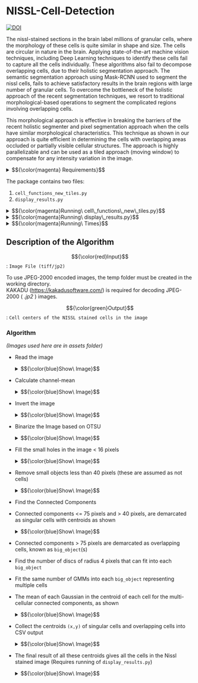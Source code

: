 # NISSL-Cell-Detection

[![DOI](https://zenodo.org/badge/DOI/10.5281/zenodo.14200087.svg)](https://doi.org/10.5281/zenodo.14200087)

The nissl-stained sections in the brain label millions of granular cells, where the morphology of these cells is quite similar in shape and size. The cells are circular in nature in the brain. Applying state-of-the-art machine vision techniques, including Deep Learning techniques to identify these cells fail to capture all the cells individually. These algorithms also fail to decompose overlapping cells, due to their holistic segmentation approach. The semantic segmentation approach using Mask-RCNN used to segment the nissl cells,  fails to achieve satisfactory results in the brain regions with large number of granular cells. To overcome the bottleneck of the holistic approach of the recent segmentation techniques, we resort to traditional morphological-based operations to segment the complicated regions involving overlapping cells.

This morphological approach is effective in breaking the barriers of the recent holistic segmenter and pixel segmentation approach when the cells have similar morphological characteristics. This technique as shown in our approach is quite efficient in determining the cells with overlapping areas occluded or partially visible cellular structures. The approach is highly parallelizable and can be used as a tiled approach (moving window) to compensate for any intensity variation in the image.



<details>
  <summary> $${\color{magenta} Requirements}$$ </summary>

  + Python 3.7+
  + scikit-image
  + scikit-learn
  + matplotlib
  + pandas
  + pathlib
  + os
  + sys
  + shapely
  + numpy
  + $${\color{orange}KAKADU (!Optional) }$$
  
</details>


The package contains two files:
1. ```cell_functions_new_tiles.py ```
2. ```display_results.py ```

<details>
  <summary> $${\color{magenta}Running\ cell\_functions\_new\_tiles.py}$$ </summary>
  
  + $${\color{red}Input}$$: ```Image File (tiff/jp2)```
  
  + $${\color{green}Output}$$: ```CSV for the cell centers in the image```
  
  + $${\color{lightblue}Usage}$$: ``` python3 .\cell_functions_new_tiles.py .\test_image.tif ```
  
</details>

<details>
  <summary> $${\color{magenta}Running\ display\_results.py}$$ </summary>
  
  + $${\color{red}Input}$$: ```Image File (tiff/jp2)```, ```CSV for the cell centers in the image```
  
  + $${\color{green}Output}$$: ```Image with cell centers```
  
  + $${\color{lightblue}Usage}$$: ``` python3 .\display_results.py .\test_image.tif ```
  
</details>

<details>
  <summary> $${\color{magenta}Running\ Times}$$ </summary>

  _(only for ```cell_functions_new_tiles.py```)_
  
  $${\color{red}Machine Specs:}$$
  + ```12th Gen Intel(R) Core(TM) i9-12950HX 2.30 GHz```
  + ```16 Core```
  + ```64.0 GB RAM```
  + ```Windows 11 Pro```
  + ```NVIDIA GeForce RTX 3080Ti 16 GB```

  $${\color{red}Image\ Info:}$$
  + Format : ```Tiff```
  + Dimensions : ```5000 X 5000 pixels```
  + FileSize : ```73 MB```

  $${\color{red}Time\ to\ Completion:}$$
  + ```61.01 secs``` at 5% CPU load
  
  
</details>

## Description of the Algorithm

$${\color{red}Input}$$: ```Image File (tiff/jp2)```

To use JPEG-2000 encoded images, the temp folder must be created in the working directory.<br>
KAKADU (https://kakadusoftware.com/) is required for decoding JPEG-2000 ( _.jp2_ ) images. <br>

$${\color{green}Output}$$: ```Cell centers of the NISSL stained cells in the image```

### Algorithm 
_(Images used here are in assets folder)_

+ Read the image <br>
  <details>
    <summary> $${\color{blue}Show\ Image}$$ </summary>
    
    ![image](./assets/test_image1.png)
    
  </details>
+ Calculate channel-mean <br>
  <details>
    <summary> $${\color{blue}Show\ Image}$$ </summary>
    
    ![channel_mean](./assets/channel_mean.png)
  
  </details>
+ Invert the image <br>
  <details>
    <summary> $${\color{blue}Show\ Image}$$ </summary>
    
    ![inverted_image](./assets/image_inv.png)
  
  </details>
+ Binarize the Image based on OTSU <br>
  <details>
    <summary> $${\color{blue}Show\ Image}$$ </summary>
    
    ![binary](./assets/binary.png)
  
  </details>
+ Fill the small holes in the image < 16 pixels <br>
  <details>
    <summary> $${\color{blue}Show\ Image}$$ </summary>
    
    ![small holes](./assets/remove_small_holes.png)
  
  </details>
+ Remove small objects less than 40 pixels (these are assumed as not cells) <br>
  <details>
    <summary> $${\color{blue}Show\ Image}$$ </summary>
    
    ![small objects](./assets/remove_small_objects.png)
  
  </details>
+ Find the Connected Components
+ Connected components <= 75 pixels and > 40 pixels, are demarcated as singular cells with centroids as shown <br>
  <details>
    <summary> $${\color{blue}Show\ Image}$$ </summary>
    
    ![singular](./assets/singular_cells.png)
  
  </details>
+ Connected components > 75 pixels are demarcated as overlapping cells, known as ```big_object```(s)
+ Find the number of discs of radius 4 pixels that can fit into each ```big_object```
+ Fit the same number of GMMs into each ```big_object``` representing multiple cells
+ The mean of each Gaussian in the centroid of each cell for the multi-cellular connected components, as shown <br>
  <details>
    <summary> $${\color{blue}Show\ Image}$$ </summary>
    
    ![multicell](./assets/multicell_components.png)

  </details>
+ Collect the centroids ```(x,y)``` of singular cells and overlapping cells into CSV output <br>
  <details>
    <summary> $${\color{blue}Show\ Image}$$ </summary>
    
    ![csv](./assets/csv_example.png)
  
  </details>
+ The final result of all these centroids gives all the cells in the Nissl stained image (Requires running of ```display_results.py```) <br>
  <details>
    <summary> $${\color{blue}Show\ Image}$$ </summary>
    
    ![final](./assets/final_result.png)
  
  </details>
  

